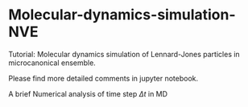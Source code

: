 # Molecular-dynamics-simulation-NVE
Tutorial: Molecular dynamics simulation of Lennard-Jones particles in microcanonical ensemble.

Please find more detailed comments in jupyter notebook.

A brief Numerical analysis of time step $\Delta t$ in MD

